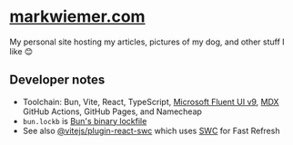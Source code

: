 # [markwiemer.com](https://markwiemer.com)

My personal site hosting my articles, pictures of my dog, and other stuff I like 😊

## Developer notes

- Toolchain: Bun, Vite, React, TypeScript, [Microsoft Fluent UI v9](https://react.fluentui.dev), [MDX](https://mdxjs.com) GitHub Actions, GitHub Pages, and Namecheap
- `bun.lockb` is [Bun's binary lockfile](https://bun.sh/docs/install/lockfile)
- See also [@vitejs/plugin-react-swc](https://github.com/vitejs/vite-plugin-react-swc) which uses [SWC](https://swc.rs) for Fast Refresh
